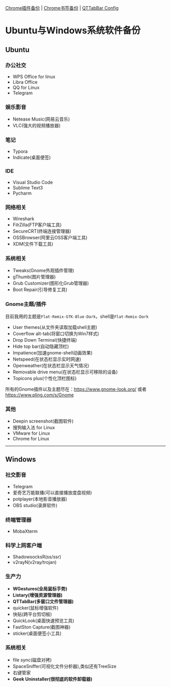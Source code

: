 [Chrome插件备份](Chrome%20Extensions/README.md)   |   [Chrome书签备份](./bookmarks_2020-3-15.html) | [QTTabBar Config](QTTabBar%20Conf/QTTabBarConfig-2020-3-17.xml)
# Ubuntu与Windows系统软件备份
## Ubuntu

### 办公社交
* WPS Office for linux
* Libra Office
* QQ for Linux
* Telegram

### 娱乐影音
* Netease Music(网易云音乐)
* VLC(强大的视频播放器)

### 笔记
* Typora
* Indicate(桌面便签)

### IDE
* Visual Studio Code
* Sublime Text3
* Pycharm

### 网络相关
* Wireshark
* FilrZilla(FTP客户端工具)
* SecureCRT(终端连接管理器)
* OSSBrowser(阿里云OSS客户端工具)
* XDM(文件下载工具)

### 系统相关
* Tweaks(Gnome外观插件管理)
* gThumb(图片管理器)
* Grub Customizer(图形化Grub管理器)
* Boot Repair(引导修复工具)

### Gnome主题/插件
目前我用的主题是`Flat-Remix-GTK-Blue-Dark`，shell是`Flat-Remix-Dark`
* User themes(从文件夹读取加载shell主题)
* Coverflow alt-tab(将窗口切换为Win7样式)
* Drop Down Terminal(快捷终端)
* Hide top bar(自动隐藏顶栏)
* Impatience(加速gnome-shell动画效果)
* Netspeed(在状态栏显示实时网速)
* Openweather(在状态栏显示天气情况)
* Removable drive menu(在状态栏显示可移除的设备)
* Topicons plus(个性化顶栏图标)  

所有的Gnome插件以及主题尽在：https://www.gnome-look.org/ 或者 https://www.pling.com/s/Gnome

### 其他
* Deepin screenshot(截图软件)
* 搜狗输入法 for Linux
* VMware for Linux
* Chrome for Linux

---

## Windows

### 社交影音
* Telegram
* 爱奇艺万能联播(可以直接播放度盘视频)
* potplayer(本地影音播放器)
* OBS studio(录屏软件)


### 终端管理器
* MobaXterm

### 科学上网客户端
* ShadowsocksR(ss/ssr)
* v2rayN(v2ray/trojan)

### 生产力
* **WGestures(全局鼠标手势)**
* **Listary(增强资源管理器)**
* **QTTabBar(多窗口文件管理器)**
* quicker(鼠标增强软件)
* 快贴(跨平台剪切板)
* QuickLook(桌面快速预览工具)
* FastSton Capture(截图神器)
* sticker(桌面便签小工具)

### 系统相关
* file sync(磁盘对拷)
* SpaceSniffer(可视化文件分析器),类似还有TreeSize
* 右键管家
* **Geek Uninstaller(很彻底的软件卸载器)**